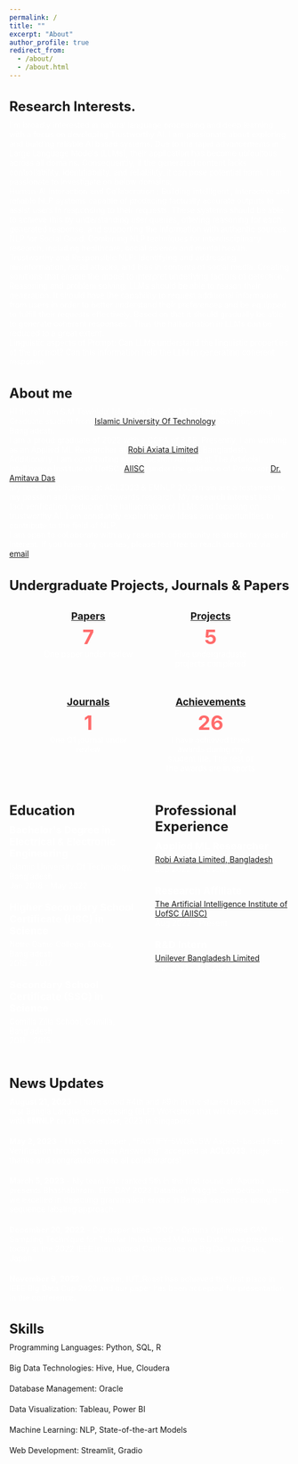 ```yaml
---
permalink: /
title: ""
excerpt: "About"
author_profile: true
redirect_from: 
  - /about/
  - /about.html
---
```

<!-- ## About me -->
<!-- ## Summary -->
<!-- Let me introduce myself and the value I can bring to you. If you explore my website, you'll see that I am involved in various activities. Throughout my journey, I've discovered one constant trait about myself: I never give up. I am passionate about building stuffs and devising solutions, always striving to tackle any challenge that comes my way.

I have a genuine curiosity for knowledge, particularly in areas that contribute to my ability to create. Understanding how things work and their developement processes allows me to blend existing technologies and deliver innovative solutions. Even if you present me with a problem I've never encountered before, rest assured that if it captures my interest, I will dedicate my utmost effort to developing solutions for it.

During my undergraduate studies in Electrical and Electronic Engineering (EEE), I focused on my passion for building. This field enabled me to engage in robotics activities and grasp the hardware aspect. Once I felt confident in that domain, I transitioned to software, as it provided me with the means to create new and impactful solutions. Building things and overcoming challenges has always fascinated me.

The successes you witness on this website are the culmination of my past failures. Each setback has served as a stepping stone, guiding me towards personal growth and a better understanding of my own potential.  -->

## Research Interests.
I'm broadly interested in natural language processing and deep learning with a focus on developing Trustworthy AI. I am passionate about exploring and building reliable AI based systems.
Due to the rapid advancements in Large Language Models (LLMs), their application has become ubiquitous across all domains. Consequently, if the generated content lacks controllability, identifiability, and reliability, it can pose potential harm.
I am passionate to investigate on below domains,

Human-AI Interaction and Collaboration : Building intelligent , interactive and reliable NLP systems capable of producing factually accurate outputs to assist users in responding to their requests. These systems should be able to achieve this by understanding user queries, offering reasoning for each generated response, and supporting the information with authentic sources. 

NLP for Social Good: Combining NLP techniques for interdisciplinary research, including healthcare, social science and mental health.

Trustworthy and Responsible NLP: Identifying and addressing misinformation, racial attacks, and bias in contents of social media. Creating solutions that enable the model to interpret underlying factors of detection.

Reasoning and problem solving: LLMs should be able to reason their generation. It should have the capability to request additional information from users in order to better understand their preferences and be equipped to fulfill their requests effectively. Based on that it should gradually be able to generate coherent responses . Thus the hallucination in LLMs can be reduced to a great extent.

Linguistic aspects of Prompt: Can LLMs understand the linguistic properties of the prompt? Can this information help the LLM in generating coherent response.







## About me
Hi there! I am S.M Towhidul Islam, an Electrical & Electronic Engineering Graduate student from [Islamic University Of Technology](https://www.iutoic-dhaka.edu/), Gazipur, Bangladesh. 

I am a proud graduate of 2022 with a CGPA of 3.68. Presently, I am working as an Applied ML Researcher at [Robi Axiata Limited](https://www.robi.com.bd/en), Bangladesh. Additionally, I am contributing as a Research Affiliate at The Artificial Intelligence Institute of UofSC ([AIISC](https://aiisc.ai/)) under the guidance of Professor [Dr. Amitava Das](https://scholar.google.com/citations?hl=en&user=HYpfhaEAAAAJ&view_op=list_works&sortby=pubdate).

My recent publications at ACL2023 & EMNLP 2023 main are a testament to my passion and dedication towards research. My <b>research interest</b> lies in fact verification, reducing the hallucination of LLMs and focusing on trustworthy AI. I am constantly exploring new ideas and opportunities to contribute to the field of NLP.

I am open to collaborate with any research opportunity related to my area of interest. If you have any queries, please feel free to reach out to me via [email](towhidulislam@iut-dhaka.edu).

## Undergraduate Projects, Journals & Papers
<div class="counter-container">
  <div class="counter-card">
    <h3><a href="/publications/">Papers</a></h3>
    <p class="count">7</p>
    <p>One paper under review</p>
  </div>
  <div class="counter-card">
    <h3><a href="/portfolio/">Projects</a></h3>
    <p class="count">5</p>
    <p>Five undergraduate projects completed</p>
  </div>
  <div class="counter-card">
    <h3><a href="/publications/">Journals</a></h3> 
    <p class="count">1</p>
    <p>One Q1 journal under review</p>
  </div>
  <div class="counter-card">
    <h3><a href="/awards/">Achievements</a></h3>
    <p class="count">26</p>
    <p>I have achieved three awards during my student life. The rest of the awards are in sports</p>
  </div>
</div>

<style>
.counter-container {
  display: flex;
  flex-wrap: wrap;
  justify-content: center;
  gap: 10px;
}

.counter-card {
  flex-basis: 170px;
  text-align: center;
  padding: 20px;
  background-color: #121212.;
  color: #ffffff;
  border-radius: 8px;
  box-shadow: 0 2px 4px rgba(255, 255, 255, 0.1);
  transition: transform 0.3s ease-in-out;
}

.counter-card:hover {
  transform: translateY(-5px);
  box-shadow: 0 4px 8px rgba(255, 255, 255, 0.1);
}

h3 {
  margin-top: 0;
  font-size: 24px;
  font-weight: bold;
  color: #ffffff;
}

.count {
  font-size: 36px;
  font-weight: bold;
  color: #ff6b6b;
}

p {
  margin-bottom: 0;
  font-size: 14px;
  color: #ffffff;
}
</style>

<div class="experience-container">
  <div class="education">
    <h2>Education</h2>
    <ul>
      <li>
        <h3>Bachelor's Degree in Electrical & Electronic Engineering</h3>
        <p>Islamic University Of Technology, Bangladesh</p>
        <p>Jan 2018 - May 2022</p>
      </li>
      <li>
        <h3>Higher Secondary School Certificate (HSC) in Science</h3>
        <p>Notre Dame College, Dhaka, Bangladesh</p>
        <p>2015 - 2017</p>
      </li>
        <li>
        <h3>Secondary School Certificate (SSC) in Science</h3>
        <p>Comilla Zilla School, Cumilla, Bangladesh</p>
        <p>2011 - 2015</p>
      </li>
    </ul>
  </div>
  <div class="professional-experience">
    <h2>Professional Experience</h2>
    <ul>
      <li>
        <h3>Applied ML Researcher</h3> 
        <p><a href="https://www.robi.com.bd/en">Robi Axiata Limited, Bangladesh</a></p> 
        <p>Sep 2022 - Present</p>
      </li>
      <li>
        <h3>Research Affiliate</h3>
        <p><a href="https://aiisc.ai/">The Artificial Intelligence Institute of UofSC (AIISC)</a> </p>
        <p>Aug 2022 - Present</p>
      </li>
      <li>
        <h3>R&D Intern</h3>
        <p><a href="https://www.unilever.com/ucl-bd/">Unilever Bangladesh Limited</a></p> 
        <p>Oct 2021 - Jan 2022</p>
      </li>
    </ul>
  </div>
</div>

<style>
.experience-container {
  display: flex;
  justify-content: space-between;
}

.education,
.professional-experience {
  flex-basis: 48%;
}

h2 {
  font-size: 24px;
  font-weight: bold;
  margin-bottom: 10px;
}

ul {
  list-style: none;
  padding: 0;
  margin: 0;
}

li {
  margin-bottom: 20px;
}

h3 {
  font-size: 18px;
  font-weight: bold;
  margin-bottom: 5px;
}

p {
  margin: 0;
  font-size: 14px;
  color: #ffffff;
}
</style>


## News Updates
- **August 21, 2023** - I have stood #4th and #9th in the shared tasks of the first Bangla Language Processing (BLP) Workshop that will be co-located with <b>EMNLP</b> on 7th December, 2023 in Singapore.

- **May 2, 2023** - I have one paper , "FACTIFY-5WQA: 5W Aspect-based Fact Verification through Question Answering" accepted at <b>ACL2023</b>. Huge thanks and congratulations to all collaborators!

- **March 5, 2023** - My team has ranked 5th in the first round of 'Apurba presents Bhashabhrom: EEE DAY 2023 Datathon' Kaggle Competition where we excelled in detecting grammatical errors in Bengali sentences using a sequence labeling approach.

- **December 20, 2022** - Our paper titled "OOG - Optuna Optimized GAN Sampling Technique for Tabular Imbalanced Malware Data" was presented today at the 2022 IEEE International Conference on Big Data in Osaka, Japan.

- **November 9, 2022** - Our team, IUT_Reset has achieved the first place in IEEE Big Data Cup 2022 and our paper has been accepted for presentation in the conference. 

<!-- - **Exciting Research Discovery** - June 15, 2023
  A groundbreaking research finding has been published in a prestigious journal.

- **Upcoming Conference Announcement** - July 1, 2023
  We are pleased to announce the upcoming international conference on AI and ML.

- **New Collaboration Opportunity** - August 10, 2023
  We are excited to announce a new collaboration opportunity with a leading industry partner. -->

## Skills

- Programming Languages: Python, SQL, R
- Big Data Technologies: Hive, Hue, Cloudera
- Database Management: Oracle
- Data Visualization: Tableau, Power BI
- Machine Learning: NLP, State-of-the-art Models
- Web Development: Streamlit, Gradio
